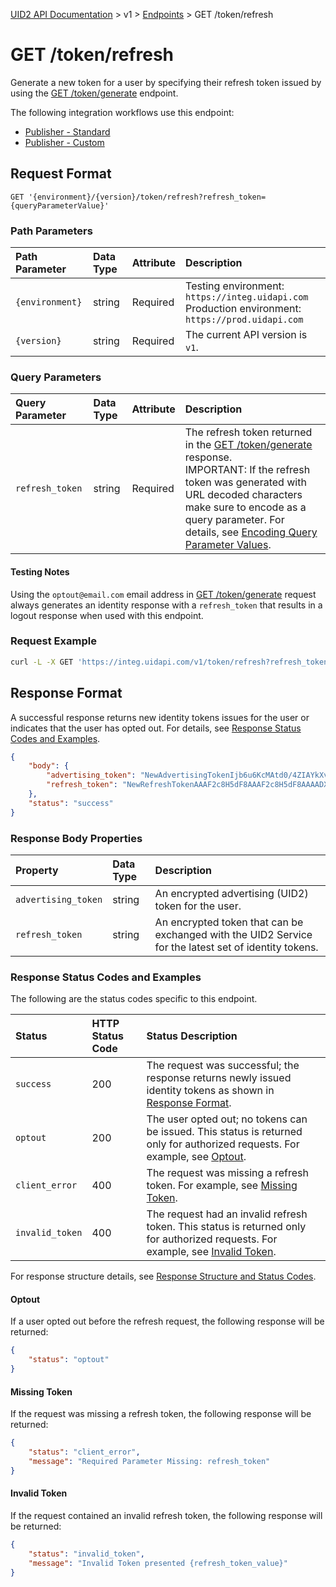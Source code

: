[UID2 API Documentation](../../README.md) > v1 > [Endpoints](./README.md) > GET /token/refresh

# GET /token/refresh
Generate a new token for a user by specifying their refresh token issued by using the [GET /token/generate](./get-token-generate.md) endpoint.

The following integration workflows use this endpoint:
* [Publisher - Standard](../guides/publisher-client-side.md)
* [Publisher - Custom](../guides/custom-publisher-integration.md)

## Request Format 

```GET '{environment}/{version}/token/refresh?refresh_token={queryParameterValue}'```

### Path Parameters

| Path Parameter | Data Type | Attribute | Description |
| :--- | :--- | :--- | :--- |
| `{environment}` | string | Required | Testing environment: `https://integ.uidapi.com`<br/>Production environment: `https://prod.uidapi.com` |
| `{version}` | string | Required | The current API version is `v1`. |

###  Query Parameters

| Query Parameter | Data Type | Attribute | Description |
| :--- | :--- | :--- | :--- |
| `refresh_token` | string | Required | The refresh token returned in the [GET /token/generate](./get-token-generate.md) response.<br/>IMPORTANT: If the refresh token was generated with URL decoded characters make sure to encode as a query parameter. For details, see [Encoding Query Parameter Values](../../../api/README.md#encoding-query-parameter-values). |


#### Testing Notes

Using the `optout@email.com` email address in [GET /token/generate](./get-token-generate.md) request always generates an identity response with a `refresh_token` that results in a logout response when used with this endpoint.

### Request Example

```sh
curl -L -X GET 'https://integ.uidapi.com/v1/token/refresh?refresh_token=RefreshToken2F8AAAF2cskumF8AAAF2cskumF8AAAADXwFq%2F90PYmajV0IPrvo51Biqh7%2FM%2BJOuhfBY8KGUn%2F%2FGsmZr9nf%2BjIWMUO4diOA92kCTF69JdP71Ooo%2ByF3V5yy70UDP6punSEGmhf5XSKFzjQssCtlHnKrJwqFGKpJkYA%3D%3D'
```

## Response Format

A successful response returns new identity tokens issues for the user or indicates that the user has opted out. For details, see [Response Status Codes and Examples](#response-status-codes-and-examples).
```json
{
    "body": {
        "advertising_token": "NewAdvertisingTokenIjb6u6KcMAtd0/4ZIAYkXvFrMdlZVqfb9LNf99B+1ysE/lBzYVt64pxYxjobJMGbh5q/HsKY7KC0Xo5Rb/Vo8HC4dYOoWXyuGUaL7Jmbw4bzh+3pgokelUGyTX19DfArTeIg7n+8cxWQ=",
        "refresh_token": "NewRefreshTokenAAAF2c8H5dF8AAAF2c8H5dF8AAAADX393Vw94afoVLL6A+qjdSUEisEKx6t42fLgN+2dmTgUavagz0Q6Kp7ghM989hKhZDyAGjHyuAAwm+CX1cO7DWEtMeNUA9vkWDjcIc8yeDZ+jmBtEaw07x/cxoul6fpv2PQ=="
    },
    "status": "success"
}
```

### Response Body Properties

| Property | Data Type | Description |
| :--- | :--- | :--- |
| `advertising_token` | string | An encrypted advertising (UID2) token for the user. |
| `refresh_token` | string | An encrypted token that can be exchanged with the UID2 Service for the latest set of identity tokens. |


### Response Status Codes and Examples

The following are the status codes specific to this endpoint.

| Status | HTTP Status Code | Status Description |
| :--- | :--- | :--- |
| `success` | 200 | The request was successful; the response returns newly issued identity tokens as shown in [Response Format](#response-format). |
| `optout` | 200 | The user opted out; no tokens can be issued. This status is returned only for authorized requests. For example, see [Optout](#optout). |
| `client_error` | 400 | The request was missing a refresh token.  For example, see [Missing Token](#missing-token).|
| `invalid_token` | 400 | The request had an invalid refresh token. This status is returned only for authorized requests.  For example, see [Invalid Token](#invalid-token). |

For response structure details, see [Response Structure and Status Codes](../../../api/README.md#response-structure-and-status-codes).

#### Optout

If a user opted out before the refresh request, the following response will be returned:

```json
{
    "status": "optout"
}
```

#### Missing Token

If the request was missing a refresh token, the following response will be returned:


```json
{
    "status": "client_error",
    "message": "Required Parameter Missing: refresh_token"
}
```

#### Invalid Token

If the request contained an invalid refresh token, the following response will be returned:


```json
{
    "status": "invalid_token",
    "message": "Invalid Token presented {refresh_token_value}"
}
```
